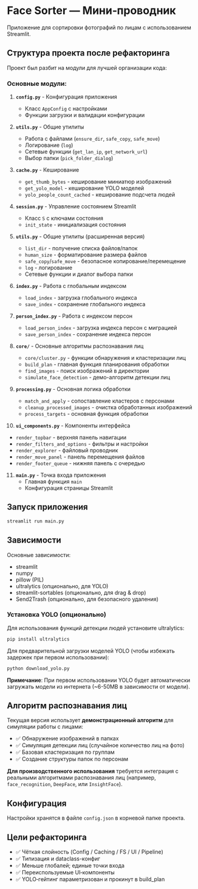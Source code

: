 # Face Sorter — Мини‑проводник

Приложение для сортировки фотографий по лицам с использованием Streamlit.

## Структура проекта после рефакторинга

Проект был разбит на модули для лучшей организации кода:

### Основные модули:

1. **`config.py`** - Конфигурация приложения
   - Класс `AppConfig` с настройками
   - Функции загрузки и валидации конфигурации

2. **`utils.py`** - Общие утилиты
   - Работа с файлами (`ensure_dir`, `safe_copy`, `safe_move`)
   - Логирование (`log`)
   - Сетевые функции (`get_lan_ip`, `get_network_url`)
   - Выбор папки (`pick_folder_dialog`)

3. **`cache.py`** - Кеширование
   - `get_thumb_bytes` - кеширование миниатюр изображений
   - `get_yolo_model` - кеширование YOLO моделей
   - `yolo_people_count_cached` - кеширование подсчета людей

4. **`session.py`** - Управление состоянием Streamlit
   - Класс `S` с ключами состояния
   - `init_state` - инициализация состояния

5. **`utils.py`** - Общие утилиты (расширенная версия)
   - `list_dir` - получение списка файлов/папок
   - `human_size` - форматирование размера файлов
   - `safe_copy`/`safe_move` - безопасное копирование/перемещение
   - `log` - логирование
   - Сетевые функции и диалог выбора папки

6. **`index.py`** - Работа с глобальным индексом
   - `load_index` - загрузка глобального индекса
   - `save_index` - сохранение глобального индекса

7. **`person_index.py`** - Работа с индексом персон
   - `load_person_index` - загрузка индекса персон с миграцией
   - `save_person_index` - сохранение индекса персон

8. **`core/`** - Основные алгоритмы распознавания лиц
   - `core/cluster.py` - функции обнаружения и кластеризации лиц
   - `build_plan` - главная функция планирования обработки
   - `find_images` - поиск изображений в директории
   - `simulate_face_detection` - демо-алгоритм детекции лиц

9. **`processing.py`** - Основная логика обработки
   - `match_and_apply` - сопоставление кластеров с персонами
   - `cleanup_processed_images` - очистка обработанных изображений
   - `process_targets` - основная функция обработки

10. **`ui_components.py`** - Компоненты интерфейса
   - `render_topbar` - верхняя панель навигации
   - `render_filters_and_options` - фильтры и настройки
   - `render_explorer` - файловый проводник
   - `render_move_panel` - панель перемещения файлов
   - `render_footer_queue` - нижняя панель с очередью

11. **`main.py`** - Точка входа приложения
    - Главная функция `main`
    - Конфигурация страницы Streamlit

## Запуск приложения

```bash
streamlit run main.py
```

## Зависимости

Основные зависимости:
- streamlit
- numpy
- pillow (PIL)
- ultralytics (опционально, для YOLO)
- streamlit-sortables (опционально, для drag & drop)
- Send2Trash (опционально, для безопасного удаления)

### Установка YOLO (опционально)

Для использования функций детекции людей установите ultralytics:

```bash
pip install ultralytics
```

Для предварительной загрузки моделей YOLO (чтобы избежать задержек при первом использовании):

```bash
python download_yolo.py
```

**Примечание**: При первом использовании YOLO будет автоматически загружать модели из интернета (~6-50MB в зависимости от модели).

## Алгоритм распознавания лиц

Текущая версия использует **демонстрационный алгоритм** для симуляции работы с лицами:

- ✅ Обнаружение изображений в папках
- ✅ Симуляция детекции лиц (случайное количество лиц на фото)
- ✅ Базовая кластеризация по группам
- ✅ Создание структуры папок по персонам

**Для производственного использования** требуется интеграция с реальными алгоритмами распознавания лиц (например, `face_recognition`, `DeepFace`, или `InsightFace`).

## Конфигурация

Настройки хранятся в файле `config.json` в корневой папке проекта.

## Цели рефакторинга

- ✅ Чёткая слойность (Config / Caching / FS / UI / Pipeline)
- ✅ Типизация и dataclass-конфиг
- ✅ Меньше глобалей; единые точки входа
- ✅ Переиспользуемые UI‑компоненты
- ✅ YOLO‑гейтинг параметризован и прокинут в build_plan

